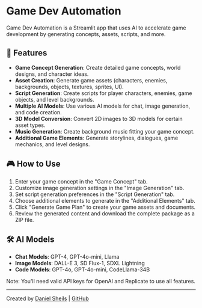 # Game Dev Automation

Game Dev Automation is a Streamlit app that uses AI to accelerate game development by generating concepts, assets, scripts, and more.

## 🚀 Features

- **Game Concept Generation**: Create detailed game concepts, world designs, and character ideas.
- **Asset Creation**: Generate game assets (characters, enemies, backgrounds, objects, textures, sprites, UI).
- **Script Generation**: Create scripts for player characters, enemies, game objects, and level backgrounds.
- **Multiple AI Models**: Use various AI models for chat, image generation, and code creation.
- **3D Model Conversion**: Convert 2D images to 3D models for certain asset types.
- **Music Generation**: Create background music fitting your game concept.
- **Additional Game Elements**: Generate storylines, dialogues, game mechanics, and level designs.

## 🎮 How to Use

1. Enter your game concept in the "Game Concept" tab.
2. Customize image generation settings in the "Image Generation" tab.
3. Set script generation preferences in the "Script Generation" tab.
4. Choose additional elements to generate in the "Additional Elements" tab.
5. Click "Generate Game Plan" to create your game assets and documents.
6. Review the generated content and download the complete package as a ZIP file.

## 🛠️ AI Models

- **Chat Models**: GPT-4, GPT-4o-mini, Llama
- **Image Models**: DALL-E 3, SD Flux-1, SDXL Lightning
- **Code Models**: GPT-4o, GPT-4o-mini, CodeLlama-34B

Note: You'll need valid API keys for OpenAI and Replicate to use all features.

---

Created by [Daniel Sheils](http://linkedin.com/in/danielsheils/) | [GitHub](https://github.com/RhythrosaLabs/game-maker)
